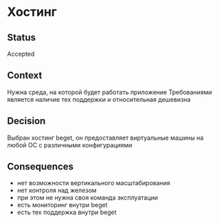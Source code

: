 # Хостинг

## Status
Accepted

## Context
Нужна среда, на которой будет работать приложение
Требованиями является наличие тех поддержки и относительная дешевизна

## Decision
Выбран хостинг beget, он предоставляет виртуальные машины на любой ОС с различными конфигурациями

## Consequences
- нет возможности вертикального масштабирования
- нет контроля над железом
- при этом не нужна своя команда эксплуатации
- есть мониторинг внутри beget
- есть тех поддержка внутри beget